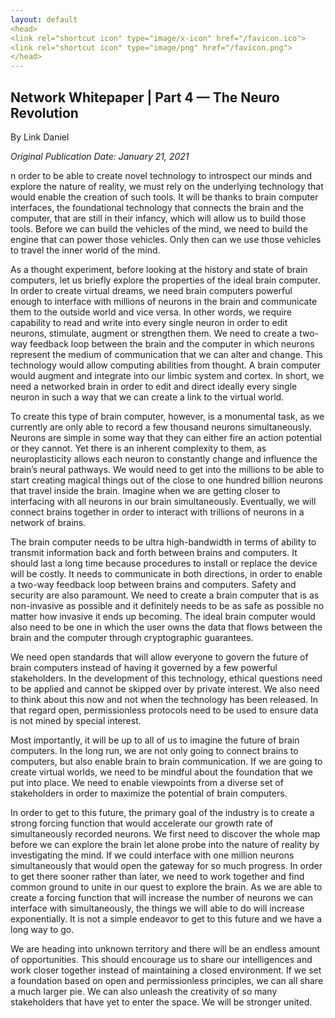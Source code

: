```yaml
---
layout: default
<head>
<link rel="shortcut icon" type="image/x-icon" href="/favicon.ico">
<link rel="shortcut icon" type="image/png" href="/favicon.png">
</head>
---
```


<h2>Network Whitepaper | Part 4 — The Neuro Revolution</h2>

By Link Daniel

<i>Original Publication Date: January 21, 2021</i>

n order to be able to create novel technology to introspect our minds and explore the nature of reality, we must rely on the underlying technology that would enable the creation of such tools. It will be thanks to brain computer interfaces, the foundational technology that connects the brain and the computer, that are still in their infancy, which will allow us to build those tools. Before we can build the vehicles of the mind, we need to build the engine that can power those vehicles. Only then can we use those vehicles to travel the inner world of the mind.

As a thought experiment, before looking at the history and state of brain computers, let us briefly explore the properties of the ideal brain computer. In order to create virtual dreams, we need brain computers powerful enough to interface with millions of neurons in the brain and communicate them to the outside world and vice versa. In other words, we require capability to read and write into every single neuron in order to edit neurons, stimulate, augment or strengthen them. We need to create a two-way feedback loop between the brain and the computer in which neurons represent the medium of communication that we can alter and change. This technology would allow computing abilities from thought. A brain computer would augment and integrate into our limbic system and cortex. In short, we need a networked brain in order to edit and direct ideally every single neuron in such a way that we can create a link to the virtual world.

To create this type of brain computer, however, is a monumental task, as we currently are only able to record a few thousand neurons simultaneously. Neurons are simple in some way that they can either fire an action potential or they cannot. Yet there is an inherent complexity to them, as neuroplasticity allows each neuron to constantly change and influence the brain’s neural pathways. We would need to get into the millions to be able to start creating magical things out of the close to one hundred billion neurons that travel inside the brain. Imagine when we are getting closer to interfacing with all neurons in our brain simultaneously. Eventually, we will connect brains together in order to interact with trillions of neurons in a network of brains.

The brain computer needs to be ultra high-bandwidth in terms of ability to transmit information back and forth between brains and computers. It should last a long time because procedures to install or replace the device will be costly. It needs to communicate in both directions, in order to enable a two-way feedback loop between brains and computers. Safety and security are also paramount. We need to create a brain computer that is as non-invasive as possible and it definitely needs to be as safe as possible no matter how invasive it ends up becoming. The ideal brain computer would also need to be one in which the user owns the data that flows between the brain and the computer through cryptographic guarantees.

We need open standards that will allow everyone to govern the future of brain computers instead of having it governed by a few powerful stakeholders. In the development of this technology, ethical questions need to be applied and cannot be skipped over by private interest. We also need to think about this now and not when the technology has been released. In that regard open, permissionless protocols need to be used to ensure data is not mined by special interest.

Most importantly, it will be up to all of us to imagine the future of brain computers. In the long run, we are not only going to connect brains to computers, but also enable brain to brain communication. If we are going to create virtual worlds, we need to be mindful about the foundation that we put into place. We need to enable viewpoints from a diverse set of stakeholders in order to maximize the potential of brain computers.

In order to get to this future, the primary goal of the industry is to create a strong forcing function that would accelerate our growth rate of simultaneously recorded neurons. We first need to discover the whole map before we can explore the brain let alone probe into the nature of reality by investigating the mind. If we could interface with one million neurons simultaneously that would open the gateway for so much progress. In order to get there sooner rather than later, we need to work together and find common ground to unite in our quest to explore the brain. As we are able to create a forcing function that will increase the number of neurons we can interface with simultaneously, the things we will able to do will increase exponentially. It is not a simple endeavor to get to this future and we have a long way to go.

We are heading into unknown territory and there will be an endless amount of opportunities. This should encourage us to share our intelligences and work closer together instead of maintaining a closed environment. If we set a foundation based on open and permissionless principles, we can all share a much larger pie. We can also unleash the creativity of so many stakeholders that have yet to enter the space. We will be stronger united.




